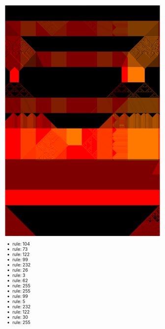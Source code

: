 ![photo](./output.png) 
 * rule: 104
* rule: 73
* rule: 122
* rule: 99
* rule: 232
* rule: 26
* rule: 3
* rule: 62
* rule: 255
* rule: 255
* rule: 99
* rule: 5
* rule: 232
* rule: 122
* rule: 30
* rule: 255
